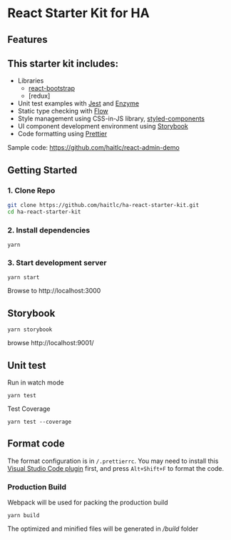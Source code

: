 # React Starter Kit for HA

## Features

## This starter kit includes:
- Libraries
  - [react-bootstrap](https://github.com/react-bootstrap/react-bootstrap/)
  - [redux]
- Unit test examples with [Jest](https://github.com/facebook/jest) and [Enzyme](https://github.com/airbnb/enzyme)
- Static type checking with [Flow](https://github.com/facebook/flow)
- Style management using CSS-in-JS library, [styled-components](https://github.com/styled-components/styled-components)
- UI component development environment using [Storybook](https://storybook.js.org/)
- Code formatting using [Prettier](https://github.com/prettier/prettier)

Sample code: https://github.com/haitlc/react-admin-demo

## Getting Started

### 1. Clone Repo

````bash 
git clone https://github.com/haitlc/ha-react-starter-kit.git
cd ha-react-starter-kit
````

### 2. Install dependencies

````
yarn
````

### 3. Start development server
````
yarn start
````

Browse to http://localhost:3000

## Storybook
```
yarn storybook
```

browse http://localhost:9001/

## Unit test
Run in watch mode
```
yarn test
```

Test Coverage
```
yarn test --coverage
```

## Format code
The format configuration is in `/.prettierrc`.
You may need to install this [Visual Studio Code plugin](https://marketplace.visualstudio.com/items?itemName=esbenp.prettier-vscode) first, and press `Alt+Shift+F` to format the code.

### Production Build

Webpack will be used for packing the production build

````
yarn build
````

The optimized and minified files will be generated in */build* folder